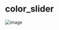 # color_slider

![image](https://github.com/user-attachments/assets/8966ab3a-565c-4786-b827-3b8efe8e4b25)
